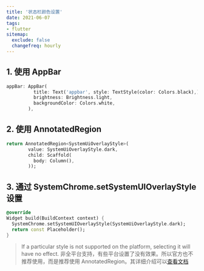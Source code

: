 ```yaml
---
title: '状态栏颜色设置'
date: 2021-06-07
tags:
- flutter
sitemap:
  exclude: false
  changefreq: hourly
---
```


## 1. 使用 AppBar

```dart
appBar: AppBar(
          title: Text('appbar', style: TextStyle(color: Colors.black),),
          brightness: Brightness.light,
          backgroundColor: Colors.white,
        ),
```

## 2. 使用 AnnotatedRegion

```dart
return AnnotatedRegion<SystemUiOverlayStyle>(
        value: SystemUiOverlayStyle.dark,
        child: Scaffold(
          body: Column(),
        ));
```


## 3. 通过 SystemChrome.setSystemUIOverlayStyle 设置

```dart
@override
Widget build(BuildContext context) {
  SystemChrome.setSystemUIOverlayStyle(SystemUiOverlayStyle.dark);
  return const Placeholder();
}
```

> If a particular style is not supported on the platform, selecting it will have no effect.
> 非全平台支持，有些平台设置了没有效果。所以官方也不推荐使用，而是推荐使用 AnnotatedRegion。其详细介绍可以[查看文档](https://api.flutter.dev/flutter/services/SystemChrome/setSystemUIOverlayStyle.html)












